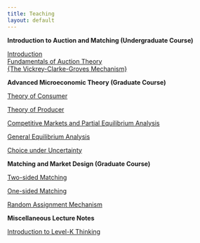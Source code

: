 ```yaml
---
title: Teaching
layout: default
---
```




**Introduction to Auction and Matching (Undergraduate Course)** 



[Introduction](https://github.com/haihan/haihan.github.io/raw/master/teaching/intromarketdesign/lecture01.pdf)  
[Fundamentals of Auction Theory](https://github.com/haihan/haihan.github.io/blob/master/teaching/intromarketdesign/lecture02.pdf)      
[{The Vickrey-Clarke-Groves Mechanism}
](https://github.com/haihan/haihan.github.io/blob/master/teaching/intromarketdesign/lecture03.pdf)    


    


**Advanced Microeconomic Theory (Graduate Course)** 




[Theory of Consumer]("/Teaching/micro/consumer.pdf")  

[Theory of Producer]("/Teaching/micro/consumer.pdf")  

[Competitive Markets and Partial Equilibrium Analysis]("/Teaching/micro/consumer.pdf")  

[General Equilibrium Analysis]("/Teaching/micro/consumer.pdf")  

[Choice under Uncertainty]("/Teaching/micro/consumer.pdf")	     





**Matching and Market Design (Graduate Course)** 



[Two-sided Matching]("/Teaching/micro/consumer.pdf")  

[One-sided Matching]("/Teaching/micro/consumer.pdf")    

[Random Assignment Mechanism]("Teaching/matching/RSM.pdf")





**Miscellaneous Lecture Notes**



[Introduction to Level-K Thinking](https://github.com/haihan/haihan.github.io/raw/master/teaching/micro/Level_k.pdf)


